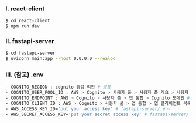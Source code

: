 ### I. react-client
```bash
$ cd react-client
$ npm run dev
```

### II. fastapi-server
```bash
$ cd fastapi-server
$ uvicorn main:app --host 0.0.0.0 --realod 
```

### III. (참고) .env
```bash
- COGNITO_REGION : cognito 생성 리전 # 공통
- COGNITO_USER_POOL_ID : AWS > Cognito > 사용자 풀 > 사용자 풀 개요 > 사용자 풀 ID # 공통
- COGNITO_ENDPOINT : AWS > Cognito > 사용자 풀 > 앱 통합 > Cognito 도메인 # 공통
- COGNITO_CLIENT_ID : AWS > Cognito > 사용자 풀 > 앱 통합 > 앱 클라이언트 목록 > 클라이언트 ID # react-client/.env
- AWS_ACCESS_KEY_ID='put your access key' # fastapi-server/.env
- AWS_SECRET_ACCESS_KEY='put your secret access key' # fastapi-server/.env
```
